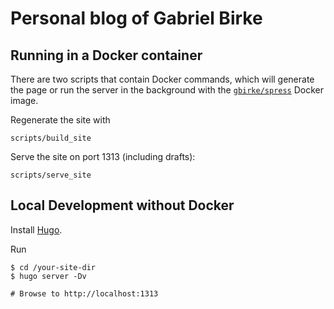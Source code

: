 # Personal blog of Gabriel Birke

## Running in a Docker container

There are two scripts that contain Docker commands, which will generate the page or run the server in the background with the [`gbirke/spress`](https://hub.docker.com/r/gbirke/spress/) Docker image.

Regenerate the site with

    scripts/build_site

Serve the site on port 1313 (including drafts):

    scripts/serve_site

## Local Development without Docker

Install [Hugo](https://gohugo.io).

Run

    $ cd /your-site-dir
    $ hugo server -Dv

    # Browse to http://localhost:1313
